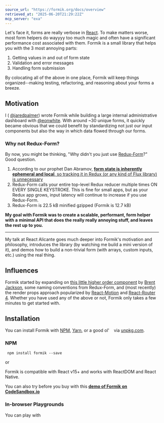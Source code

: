 ```yaml
---
source_url: "https://formik.org/docs/overview"
retrieved_at: "2025-06-20T21:29:22Z"
mcp_server: "exa"
---
```

Let's face it, forms are really verbose in
[React](https://github.com/facebook/react). To make matters worse, most form
helpers do wayyyy too much magic and often have a significant performance cost
associated with them. Formik is a small library that helps you with the 3 most
annoying parts:

1. Getting values in and out of form state
2. Validation and error messages
3. Handling form submission

By colocating all of the above in one place, Formik will keep things
organized--making testing, refactoring, and reasoning about your forms a breeze.

## Motivation

I ( [@jaredpalmer](https://twitter.com/jaredpalmer)) wrote Formik while building a large internal administrative dashboard with
[@eonwhite](https://twitter.com/eonwhite). With around ~30 unique forms, it
quickly became obvious that we could benefit by standardizing not just our input
components but also the way in which data flowed through our forms.

### Why not Redux-Form?

By now, you might be thinking, "Why didn't you just use
[Redux-Form](https://github.com/erikras/redux-form)?" Good question.

1. According to our prophet Dan Abramov,
[**form state is inherently ephemeral and local**, so tracking it in Redux (or any kind of Flux library) is unnecessary](https://github.com/reactjs/redux/issues/1287#issuecomment-175351978)
2. Redux-Form calls your entire top-level Redux reducer multiple times ON EVERY
SINGLE KEYSTROKE. This is fine for small apps, but as your Redux app grows,
input latency will continue to increase if you use Redux-Form.
3. Redux-Form is 22.5 kB minified gzipped (Formik is 12.7 kB)

**My goal with Formik was to create a scalable, performant, form helper with a**
**minimal API that does the really really annoying stuff, and leaves the rest up**
**to you.**

* * *

My talk at React Alicante goes much deeper into Formik's motivation and philosophy, introduces the library (by watching me build a mini version of it), and demos how to build a non-trivial form (with arrays, custom inputs, etc.) using the real thing.

## Influences

Formik started by expanding on
[this little higher order component](https://github.com/jxnblk/rebass-recomposed/blob/master/src/withForm.js)
by [Brent Jackson](https://github.com/jxnblk), some naming conventions from
Redux-Form, and (most recently) the render props approach popularized by
[React-Motion](https://github.com/chenglou/react-motion) and
[React-Router 4](https://github.com/ReactTraining/react-router). Whether you
have used any of the above or not, Formik only takes a few minutes to get
started with.

## Installation

You can install Formik with [NPM](https://npmjs.com),
[Yarn](https://yarnpkg.com), or a good ol' ` ` via
[unpkg.com](https://unpkg.com).

### NPM

```
 npm install formik --save
```

or

Formik is compatible with React v15+ and works with ReactDOM and React Native.

You can also try before you buy with this
**[demo of Formik on CodeSandbox.io](https://codesandbox.io/s/zKrK5YLDZ)**

### In-browser Playgrounds

You can play with